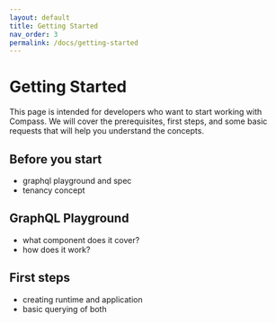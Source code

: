 ```yaml
---
layout: default
title: Getting Started
nav_order: 3
permalink: /docs/getting-started
---
```


# Getting Started

This page is intended for developers who want to start working with Compass. We will cover the prerequisites, first steps, and some basic requests that will help you understand the concepts.

## Before you start
- graphql playground and spec
- tenancy concept

## GraphQL Playground
- what component does it cover?
- how does it work?

## First steps
- creating runtime and application
- basic querying of both